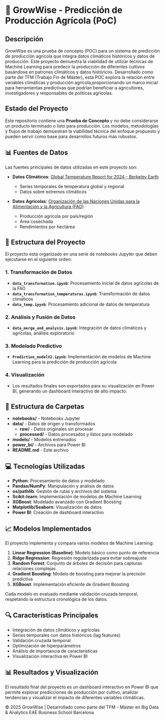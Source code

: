 # 🌱 GrowWise - Predicción de Producción Agrícola (PoC)

## Descripción

GrowWise es una prueba de concepto (POC) para un sistema de predicción de producción agrícola que integra datos climáticos históricos y datos de producción. Este proyecto demuestra la viabilidad de utilizar técnicas de Machine Learning para predecir la producción de diferentes cultivos basándose en patrones climáticos y datos históricos.
Desarrollado como parte del TFM (Trabajo Fin de Máster), esta POC explora la relación entre variables climáticas y producción agrícola,proporcionando un marco inicial para herramientas predictivas que podrían beneficiar a agricultores, investigadores y responsables de políticas agrícolas.

## Estado del Proyecto

Este repositorio contiene una **Prueba de Concepto** y no debe considerarse un producto terminado o listo para producción. Los modelos, metodologías y flujos de trabajo demuestran la viabilidad técnica del enfoque propuesto y pueden servir como base para desarrollos futuros más robustos.


## 📊 Fuentes de Datos

Las fuentes principales de datos utilizadas en este proyecto son:

- **Datos Climáticos**: [Global Temperature Report for 2024 - Berkeley Earth](http://berkeleyearth.org/global-temperature-report-for-2023/)
  - Series temporales de temperatura global y regional
  - Datos sobre extremos climáticos

- **Datos Agrícolas**: [Organización de las Naciones Unidas para la Alimentación y la Agricultura (FAO)](http://www.fao.org/statistics/es)
  - Producción agrícola por país/región
  - Área cosechada
  - Rendimientos por hectárea

## 🚀 Estructura del Proyecto

El proyecto está organizado en una serie de notebooks Jupyter que deben ejecutarse en el siguiente orden:

### 1. Transformación de Datos
- **`data_transformation.ipynb`**: Procesamiento inicial de datos agrícolas de la FAO
- **`data_transformation_temperaturas.ipynb`**: Transformación de datos climáticos
- **`data_temp.ipynb`**: Procesamiento adicional de datos de temperatura

### 2. Análisis y Fusión de Datos
- **`data_merge_and_analysis.ipynb`**: Integración de datos climáticos y agrícolas, análisis exploratorio

### 3. Modelado Predictivo
- **`Prediction_modelV2.ipynb`**: Implementación de modelos de Machine Learning para la predicción de producción agrícola

### 4. Visualización
- Los resultados finales son exportados para su visualización en Power BI, generando un dashboard interactivo de alto impacto.

## 📂 Estructura de Carpetas

- **notebooks/** - Notebooks Jupyter
- **data/** - Datos de origen y transformados
  - **raw/** - Datos originales sin procesar
  - **processed/** - Datos procesados y listos para modelado
- **models/** - Modelos entrenados
- **power_bi/** - Archivos para Power BI
- **README.md** - Este archivo

## 💻 Tecnologías Utilizadas

- **Python**: Procesamiento de datos y modelado
- **Pandas/NumPy**: Manipulación y análisis de datos
- **os/pathlib**: Gestión de rutas y archivos del sistema
- **Scikit-learn**: Implementación de modelos de Machine Learning
- **XGBoost**: Modelado avanzado con Gradient Boosting
- **Matplotlib/Seaborn**: Visualización de datos
- **Power BI**: Creación de dashboard interactivo

## 📈 Modelos Implementados

El proyecto implementa y compara varios modelos de Machine Learning:

1. **Linear Regression (Baseline)**: Modelo básico como punto de referencia
2. **Ridge Regression**: Regresión regularizada para evitar sobreajuste
3. **Random Forest**: Conjunto de árboles de decisión para capturas relaciones complejas
4. **Gradient Boosting**: Modelo de boosting para mejorar la precisión predictiva
5. **XGBoost**: Implementación eficiente de Gradient Boosting

Cada modelo es evaluado mediante validación cruzada temporal, respetando la estructura cronológica de los datos.

## 🔍 Características Principales

- Integración de datos climáticos y agrícolas
- Series temporales con datos históricos (lag features)
- Validación cruzada temporal
- Optimización de hiperparámetros
- Análisis de importancia de características
- Visualización interactiva en Power BI

## 📊 Resultados y Visualización
El resultado final del proyecto es un dashboard interactivo en Power BI que permite explorar predicciones de producción por cultivo, analizar tendencias y visualizar el impacto de diferentes variables climáticas.


© 2025 GrowWise | Desarrollado como parte del TFM - Máster en Big Data & Analytics EAE Business School Barcelona
